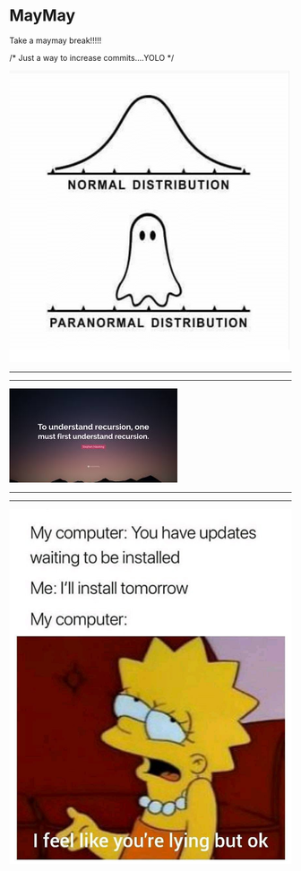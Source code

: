 # MayMay

Take a maymay break!!!!! 




/* Just a way to increase commits....YOLO */

![](https://github.com/KKhushhalR2405/MayMay/blob/master/4pNGN.png)

------------------------------------------------------------------------------------------------------------------------------------------
------------------------------------------------------------------------------------------------------------------------------------------
![](https://github.com/KKhushhalR2405/MayMay/blob/master/recursion.jpg)

------------------------------------------------------------------------------------------------------------------------------------------
------------------------------------------------------------------------------------------------------------------------------------------
![](https://github.com/KKhushhalR2405/MayMay/blob/master/updates.jpeg)


